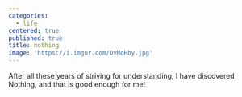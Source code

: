 ```yaml
---
categories:
  - life
centered: true
published: true
title: nothing
image: 'https://i.imgur.com/DvMoHby.jpg'
---
```

After all these years
of striving 
for understanding,
I have discovered Nothing,
and that is good enough
for me!
